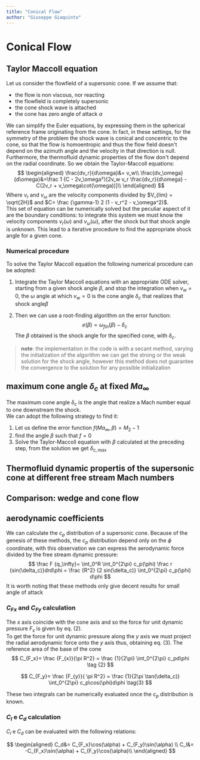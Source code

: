 ```yaml
---
title: "Conical Flow"
author: "Giuseppe Giaquinto"
---
```

# Conical Flow

## Taylor Maccoll equation

Let us consider the flowfield of a supersonic cone. If we assume that:
- the flow is non viscous, nor reacting
- the flowfield is completely supersonic
- the cone shock wave is attached
- the cone has zero angle of attack $\alpha$

We can simplify the Euler equations, by expressing them in the spherical reference frame
originating from the cone. In fact, in these settings, for the symmetry of the problem
the shock wave is conical and concentric to the cone, so that the flow is homoentropic
and thus the flow field doesn't depend on the azimuth angle and the velocity in that
direction is null. Furthermore, the thermofluid dynamic properties of the flow 
don't depend on the radial coordinate.
So we obtain the Taylor-Maccoll equations: 
$$
\begin{aligned}
\frac{dv_r}{d\omega}&= v_w\\
\frac{dv_\omega}{d\omega}&=\frac 1 {C - 2v_\omega²}[2v_w v_r \frac{dv_r}{d\omega} -C(2v_r + v_\omega\cot(\omega))]\\
\end{aligned}
$$
Where $v_r$ and $v_\omega$ are the velocity components divided by $V_{lim} = \sqrt{2H}$ and
$C= \frac {\gamma-1} 2 (1 - v_r^2 - v_\omega^2)$.  
This set of equation can be numerically solved but the peculiar aspect of it are
the boundary conditions: to integrate this system we must know the velocity components
$v_r (\omega)$ and $v_\omega (\omega)$, after the shock but that shock
angle is unknown. This lead to a iterative procedure to find 
the appropriate shock angle for a given cone.

### Numerical procedure

To solve the Taylor Maccoll equation the following numerical procedure can be 
adopted:

1) Integrate the Taylor Maccoll equations with an appropriate ODE solver, starting
from a given shock angle $\beta$, and stop the integration when $v_w=0$, the $\omega$
angle at which $v_w=0$ is the cone angle $\delta_c$ that realizes that shock angle$\beta$ 

2) Then we can use a root-finding algorithm on the error function: 
   $$
   e(\beta)= \omega_{fin}(\beta)-\delta_c
   $$
   The $\beta$ obtained is the shock angle for the specified cone, with $\delta_c$.

>**note**: the implementation in the code is with a secant method, varying the initialization
of the algorithm we can get the strong or the weak solution for the shock angle,
however this method does not guarantee the convergence to the solution for any possible
initialization


## maximum cone angle $\delta_c$ at fixed $Ma_\infty$

The maximum cone angle $\delta_c$ is the angle that realize a Mach number equal to
one downstream the shock.  
We can adopt the following strategy to find it:

1) Let us define the error function $f(Ma_\infty , \beta) = M_2 -1$
2) find the angle $\beta$ such that $f=0$ 
3) Solve the Taylor-Maccoll equation with $\beta$ calculated at the preceding step, 
from the solution we get $\delta_{c,max}$

## Thermofluid dynamic propertis of the supersonic cone at different free stream Mach numbers


## Comparison: wedge and cone flow


## aerodynamic coefficients

We can calculate the $c_p$ distribution of a supersonic cone. Because of the genesis of these methods, the $c_p$ 
distribution depend only on the $\phi$ coordinate, with this observation we can
express the aerodynamic force divided by the free stream dynamic pressure:
$$
\frac F {q_\infty}= \int_0^R \int_0^{2\pi}  c_p(\phi) \frac r {sin(\delta_c)}drd\phi = \frac {R^2} {2 sin(\delta_c)} \int_0^{2\pi} c_p(\phi) d\phi
$$
It is worth noting that these methods only give decent results for small angle of 
attack

### $C_{Fx}$ and ${C_{Fy}}$ calculation

The $x$ axis coincide with the cone axis and so the force for unit dynamic pressure 
$F_x$ is given by eq. (2).  
To get the force for unit dynamic pressure along the $y$ axis we must project
the radial aerodynamic force onto the $y$ axis thus, obtaining eq. (3).
The reference area of the base of the cone
$$
C_{F_x}= \frac {F_{x}}{\pi R^2} = 
\frac {1}{2\pi} \int_0^{2\pi} c_pd\phi \tag {2}
$$

$$
C_{F_y}= \frac {F_{y}}{ \pi R^2} = 
\frac {1}{2\pi \tan(\delta_c)} \int_0^{2\pi} c_p\cos(\phi)d\phi
\tag{3}
$$

These two integrals can be numerically evaluated once the $c_p$ distribution
is known.

### $C_l$ e $C_d$ calculation

$C_l$ e $C_d$ can be evaluated with the following relations:

$$
\begin{aligned}
C_d&= C_{F_x}\cos(\alpha) + C_{F_y}\sin(\alpha) \\
C_l&= -C_{F_x}\sin(\alpha) + C_{F_y}\cos(\alpha)\\
\end{aligned}
$$

